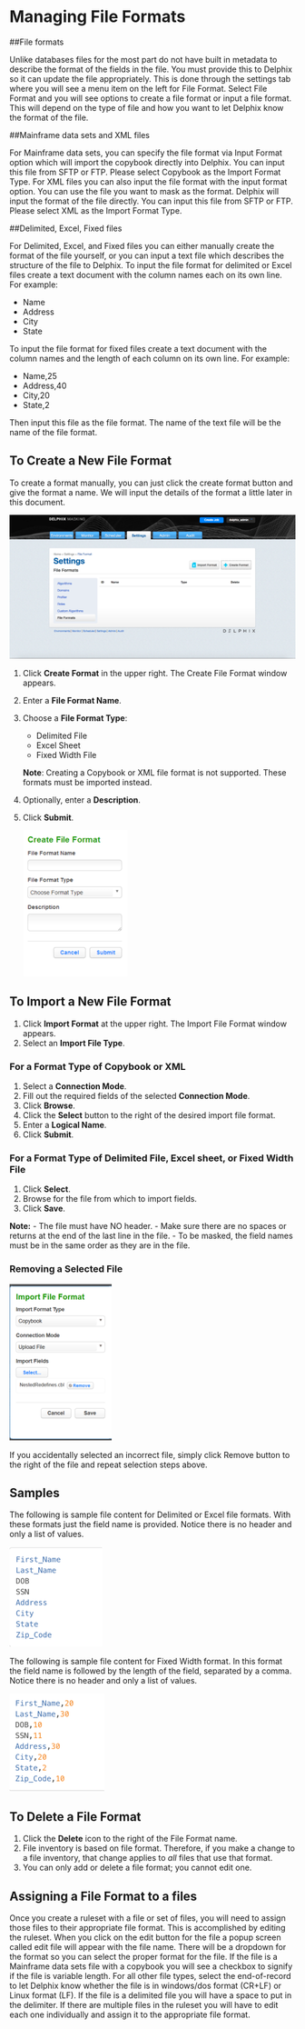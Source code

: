 # Managing File Formats

##File formats

Unlike databases files for the most part do not have built in metadata to describe the format of the fields in the file. You must provide this to Delphix so it can update the file appropriately. This is done through the settings tab where you will see a menu item on the left for File Format. Select File Format and you will see options to create a file format or input a file format. This will depend on the type of file and how you want to let Delphix know the format of the file.

##Mainframe data sets and XML files

For Mainframe data sets, you can specify the file format via Input Format option which will import the copybook directly into Delphix. You can input this file from SFTP or FTP. Please select Copybook as the Import Format Type.
For XML files you can also input the file format with the input format option. You can use the file you want to mask as the format. Delphix will input the format of the file directly. You can input this file from SFTP or FTP. Please select XML as the Import Format Type.

##Delimited, Excel, Fixed files

For Delimited, Excel, and Fixed files you can either manually create the format of the file yourself, or you can input a text file which describes the structure of the file to Delphix. To input the file format for delimited or Excel files create a text document with the column names each on its own line. For example:

- Name
- Address
- City
- State

To input the file format for fixed files create a text document with the column names and the length of each column on its own line. For example:

- Name,25
- Address,40
- City,20
- State,2

Then input this file as the file format. The name of the text file will be the name of the file format.

## To Create a New File Format

To create a format manually, you can just click the create format button and give the format a name. We will input the details of the format a little later in this document.

![](./media/new_connector.png)

 1. Click **Create Format** in the upper right. The Create File Format window appears.
 2. Enter a **File Format Name**.
 3. Choose a **File Format Type**:
    - Delimited File
    - Excel Sheet
    - Fixed Width File

     **Note**:
     Creating a Copybook or XML file format is not supported. These formats must be imported instead.

 4. Optionally, enter a **Description**.
 5. Click **Submit**.

    ![](./media/fileformat.png)


## To Import a New File Format

 1. Click **Import Format** at the upper right. The Import File Format window appears.
 2. Select an **Import File Type**.

### For a Format Type of Copybook or XML

 1. Select a **Connection Mode**.
 2. Fill out the required fields of the selected **Connection Mode**.
 3. Click **Browse**.
 4. Click the **Select** button to the right of the desired import file format.
 5. Enter a **Logical Name**.
 6. Click **Submit**.

### For a Format Type of Delimited File, Excel sheet, or Fixed Width File

 1. Click **Select**.
 2. Browse for the file from which to import fields.
 3. Click **Save**.

 **Note:**
     - The file must have NO header.
     - Make sure there are no spaces or returns at the end of the last line in the file.
     - To be masked, the field names must be in the same order as they are in the file.

### Removing a Selected File

![](./media/importformat.png)

If you accidentally selected an incorrect file, simply click Remove button to the right of the file and repeat selection steps above.

## Samples
The following is sample file content for Delimited or Excel file formats. With these formats just the field name is provided. Notice there is no header and only a list of values.

![](./media/sample1.png)

The following is sample file content for Fixed Width format. In this format the field name is followed by the length of the field, separated by a comma. Notice there is no header and only a list of values.

![](./media/sample2.png)

## To Delete a File Format

 1. Click the **Delete** icon to the right of the File Format name.
 2. File inventory is based on file format. Therefore, if you make a change to a file inventory, that change applies to *all* files that use that format.
 3. You can only add or delete a file format; you cannot edit one.

## Assigning a File Format to a files

Once you create a ruleset with a file or set of files, you will need to assign those files to their appropriate file format. This is accomplished by editing the ruleset. When you click on the edit button for the file a popup screen called edit file will appear with the file name. There will be a dropdown for the format so you can select the proper format for the file. If the file is a Mainframe data sets file with a copybook you will see a checkbox to signify if the file is variable length. For all other file types, select the end-of-record to let Delphix know whether the file is in windows/dos format (CR+LF) or Linux format (LF). If the file is a delimited file you will have a space to put in the delimiter. If there are multiple files in the ruleset you will have to edit each one individually and assign it to the appropriate file format.
